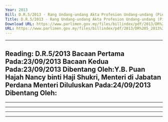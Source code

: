```yaml
---
Year: 2013
Bill: D.R.5/2013 - Rang Undang-undang Akta Profesion Undang-undang (Pindaan) 2012 (Pindaan) 2013 (Lulus)
Title: D.R.5/2013 - Rang Undang-undang Akta Profesion Undang-undang (Pindaan) 2012 (Pindaan) 2013 (Lulus)
Download URL: https://www.parlimen.gov.my/files/billindex/pdf/2013/DR%205_2013%20BM.pdf
URL: https://www.parlimen.gov.my/files/billindex/pdf/2013/DR%205_2013%20BM.pdf
---
```

---
Reading:
D.R.5/2013
Bacaan Pertama Pada:23/09/2013
Bacaan Kedua Pada:23/09/2013
Dibentang Oleh:Y.B. Puan Hajah Nancy binti Haji Shukri, Menteri di Jabatan Perdana Menteri
Diluluskan Pada:24/09/2013
Dibentang Oleh:
---

-----

-----

-----

-----

